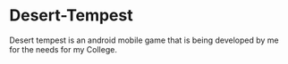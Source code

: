 # Desert-Tempest

Desert tempest is an android mobile game that is being developed by me for the needs for my College.

